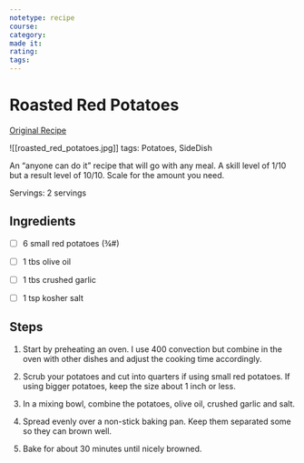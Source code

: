 ```yaml
---
notetype: recipe
course:
category:
made it:
rating:
tags:
---
```

# Roasted Red Potatoes

[Original Recipe](https://www.101cookingfortwo.com/easy-roasted-red-potatoes)

![[roasted_red_potatoes.jpg]]
tags: Potatoes, SideDish

An “anyone can do it” recipe that will go with any meal. A skill level of 1/10 but a result level of 10/10. Scale for the amount you need.

Servings: 2 servings

## Ingredients
- [ ] 6 small red potatoes (¾#)- [ ] 1 tbs olive oil- [ ] 1 tbs crushed garlic- [ ] 1 tsp kosher salt

## Steps
1) Start by preheating an oven. I use 400 convection but combine in the oven with other dishes and adjust the cooking time accordingly.

2) Scrub your potatoes and cut into quarters if using small red potatoes. If using bigger potatoes, keep the size about 1 inch or less.

3) In a mixing bowl, combine the potatoes, olive oil, crushed garlic and salt.

4) Spread evenly over a non-stick baking pan. Keep them separated some so they can brown well.

5) Bake for about 30 minutes until nicely browned.

